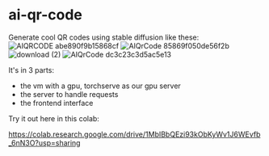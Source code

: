 # ai-qr-code

Generate cool QR codes using stable diffusion like these:
![AIQRCODE abe890f9b15868cf](https://github.com/thirtyninetythree/ai-qr-code/assets/98053458/2ec4b337-e8ef-4c71-b867-de64f3f69e3a)
![AIQrCode 85869f050de56f2b](https://github.com/thirtyninetythree/ai-qr-code/assets/98053458/f7c08277-a671-4c75-8b7e-ecf3fb76d6a1)
![download (2)](https://github.com/thirtyninetythree/ai-qr-code/assets/98053458/9c289fc1-08bf-47e4-b28f-d0048270bb93)
![AIQrCode dc3c23c3d5ac5e13](https://github.com/thirtyninetythree/ai-qr-code/assets/98053458/4785b011-417e-4c21-b8cf-55af24e68dc4)

It's in 3 parts:
- the vm with a gpu, torchserve as our gpu server
- the server to handle requests
- the frontend interface

Try it out here in this colab:

https://colab.research.google.com/drive/1MbIBbQEzi93kObKyWv1J6WEvfb_6nN3O?usp=sharing



